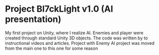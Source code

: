 # Project Bl7ckLight v1.0 (AI presentation)
My first project on Unity, where I realize AI. Enemies and player were created through standard Unity 3D objects. The code was written by
to instructional videos and articles. Project with Enemy AI project was moved from the main one to this one for some reason
